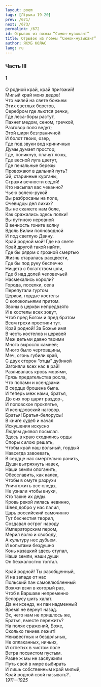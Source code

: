 ```yaml
---
layout: poem
tags: [Лірыка 19-20]
prev: /671/
next: /673/
permalink: /672
id: Отрывок из поэмы “Симон-музыкант”
title: Отрывок из поэмы “Симон-музыкант”
author: ЯКУБ КОЛАС
lang: ru
---
```



### Часть III

#### 1

О родной край, край пригожий!  
Милый край моих дедов!  
Что милей на свете божьем  
Этих светлых берегов,  
Серебром где льются речки,  
Где леса-боры растут,  
Пахнет медом, сеном, гречкой,  
Разговор поля ведут;  
Этой шири безграничной  
И болот твоих, озер,  
Где под звуки вод криничных  
Думы думает простор;  
Где, поникнув, плачут лозы,  
Где весной луга цветут,  
Где печальные березы  
Провожают в дальний путь?  
Эй, старинные курганы,  
Стражи вечности седой!  
Кто насыпал вас чеканно?  
Чьею волею-рукой  
Вы разбросаны на поле,  
Очевидцы дел лихих?  
Вы не скажете нам боле,  
Как сражались здесь полки!  
Вы путиною неровной  
В вечность гоните волну  
Вдоль Вилии полноводной  
И под светлую Двину.  
Край родной мой! Где на свете  
Край другой такой найти,  
Где бы рядом с грозной смертью  
Жизнь старалась расцвести,  
Где бы под руку беспечно  
Нищета с богатством шли,  
Где б над долей человечьей  
Насмехались короли?  
Города, поселки, села  
Перепутали гуртом  
Церкви, гордые костелы  
С колокольнями притом.  
Звоны в церкви непредвзято  
И в костелы всех зовут,  
Чтоб пред Богом и пред братом  
Всем грехи простили тут.  
Край родной! За Божье имя  
В честь костелов и церквей  
Меж детьми давно твоими  
Много выросло камней;  
Много было чертовщины,  
Меч, огонь губили край,  
С двух сторон “отцы” дубиной  
Загоняли всех нас в рай!  
Разливалась кровь морями,  
Грязь предательства росла,  
Что попами и ксендзами  
В сердце брошена была.  
И теперь меж нами, братья,  
До сих пор царит раздор-,  
И поповское проклятье,  
И ксендзовский наговор.  
Братья! Братья-белорусы!  
В книге судеб и начал  
Искушения искусно  
Людям дьявол посылал.  
Здесь в краю сходились орды  
Споры силою решать,  
Чтобы край наш вольный, гордый  
Навсегда завоевать,  
В сердце нас смертельно ранить,  
Души вытряхнуть навек,  
Наши земли опоганить,  
Обесславить, как калек,  
Чтобы в омуте разрухи  
Уничтожитъ все следы,  
Не узнали чтобы внуки,  
Кто такие их деды.  
Кровь рекой лилась невинно,  
Швед добро у нас палил,  
Царь российский самочинно  
Тут бесчестия творил,  
Создавал острог народу  
Императорским пером,  
Мерил волю и свободу,  
А культуру нес дубьем.  
И копытами бездушно  
Конь казацкий здесь ступал,  
Наши земли, наши души  
Он безжалостно топтал.  

Край родной! Ты разобщенный,  
И на западе от нас  
Польский пан самовлюбленный  
Вожжи взял в который раз,  
Чтоб в Варшаве непременно  
Белорусу шить халат.  
Да ни ксендз, ни пан надменный  
Время не вернут назад.  
Эх, чего нам не пришлось же,  
Братья, вместе пережить?  
На полях сражений, Боже,  
Сколько гениев лежит!  
Неизвестных и бездольных,  
Не оплаканных, ничьих,  
И отпетых в чистом поле  
Ветра посвистом пустым.  
Разве ж мы не заслужили  
Путь свой в мире выбирать  
И лишь собственным край милый,  
Край родной свой называть?..  
*1911—1925*  
